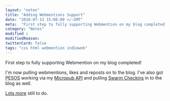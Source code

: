 ```yaml
---
layout: "notes"
title: "Adding Webmentions Support"
date: "2018-07-13 15:00:00 +/-GMT"
meta:  "First step to fully supporting Webmention on my blog completed!"
category: "Notes"
modified :
modifiedReason:
twitterCard: false
tags: "css html webmention indieweb"
---
```


First step to fully supporting Webmention on my blog completed!

I'm now pulling webmentions, likes and reposts on to the blog. I've also got <abbr title="Post Everywhere Syndicate Own Site">PESOS</abbr> working via my <a href="https://github.com/vipickering/micropub-API" rel="me external">Micropub API</a> and pulling <a href="https://www.swarmapp.com/" rel="external">Swarm Checkins</a> in to the blog as well.

<a href="https://github.com/vipickering/vincentp/issues" rel="external">Lots more</a> still  to do.
